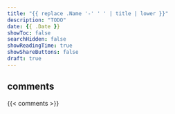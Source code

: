 ```yaml
---
title: "{{ replace .Name '-' ' ' | title | lower }}"
description: "TODO"
date: {{ .Date }}
showToc: false
searchHidden: false
showReadingTime: true
showShareButtons: false
draft: true
---
```


## comments

{{< comments >}}
